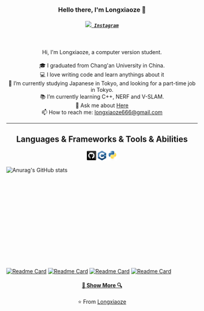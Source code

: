 <h3 align="center">Hello there, I'm Longxiaoze 👋</h3>
<h5 align="center">
  <code><a href="https://www.instagram.com/osman__durdag/" title="Instagram Profile"><img width="22" src="https://github.com/zumrudu-anka/zumrudu-anka/blob/master/images/instagram.svg"> Instagram</a></code>
</h5>
<br>
<p align="center">
  Hi, I'm Longxiaoze, a computer version student.
  <br>
  <br>
  🎓 I graduated from Chang'an University in China.
  <br>
  💻 I love writing code and learn anythings about it
  <br>
  🔬 I’m currently studying Japanese in Tokyo, and looking for a part-time job in Tokyo.
  <br>
  📚 I’m currently learning C++, NERF and V-SLAM.
  <br>
  💬 Ask me about <a href="https://github.com/Longxiaoze/Longxiaoze/issues" title="Issues">Here</a>
  <br>
  📫 How to reach me: <a href="mailto: longxiaoze666@gmail.com">longxiaoze666@gmail.com</a>
</p>

<hr>

<h2 align="center">Languages & Frameworks & Tools & Abilities</h2>

<p align="center">
  <code><img title="github" height="25" src="https://github.com/Longxiaoze/Longxiaoze/blob/main/imgs/30_github.c0a4dde53e.png"></code>
  <code><img title="C++" height="25" src="https://github.com/Longxiaoze/Longxiaoze/blob/main/imgs/cpp.svg"></code>
  <code><img title="Python" height="25" src="https://github.com/Longxiaoze/Longxiaoze/blob/main/imgs/python-original.svg"></code>
</p>


![Anurag's GitHub stats](https://github-readme-stats.vercel.app/api?username=Longxiaoze&show_icons=true&theme=radical)


<br><br><br><br><br><br><br><br><br><br><br><br><br>

[![Readme Card](https://github-readme-stats.vercel.app/api/pin/?username=Longxiaoze&repo=VSLAM)](https://github.com/anuraghazra/github-readme-stats)
[![Readme Card](https://github-readme-stats.vercel.app/api/pin/?username=Longxiaoze&repo=Point_cloud)](https://github.com/anuraghazra/github-readme-stats)
[![Readme Card](https://github-readme-stats.vercel.app/api/pin/?username=Longxiaoze&repo=YOLOv5_and_pointnet_for_object_detection_on_kitti)](https://github.com/anuraghazra/github-readme-stats)
[![Readme Card](https://github-readme-stats.vercel.app/api/pin/?username=Longxiaoze&repo=leetcode)](https://github.com/anuraghazra/github-readme-stats)


<h4 align="center"><a href=https://github.com/Longxiaoze?tab=repositories" title="Show Repositories">🔎 Show More 🔍</a></h4>

<p align = "center">
    ⭐️ From <a href="https://github.com/Longxiaoze/">Longxiaoze</a>
</p>
